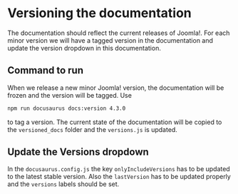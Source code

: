 Versioning the documentation
============================

The documentation should reflect the current releases of Joomla!. For each minor version we will have a tagged version in the documentation and update the version dropdown in this documentation.

## Command to run
When we release a new minor Joomla! version, the documentation will be frozen and the version will be tagged. Use

```bash npm2yarn
npm run docusaurus docs:version 4.3.0
```

to tag a version. The current state of the documentation will be copied to the ```versioned_docs``` folder and the ```versions.js``` is updated.

## Update the Versions dropdown
In the ```docusaurus.config.js``` the key ```onlyIncludeVersions``` has to be updated to the latest stable version. Also the ```lastVersion``` has to be updated properly and the ```versions``` labels should be set.
